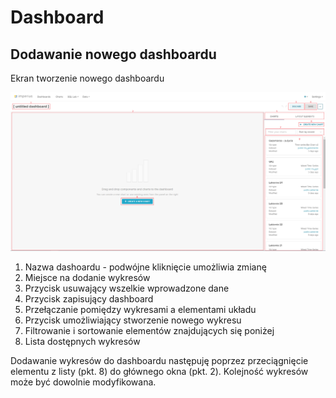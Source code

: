 # Dashboard

## Dodawanie nowego dashboardu
Ekran tworzenie nowego dashboardu

![Widok nowego dashboardu](../images/time-new_dashboard.PNG)

1. Nazwa dashoardu - podwójne kliknięcie umożliwia zmianę
2. Miejsce na dodanie wykresów
3. Przycisk usuwający wszelkie wprowadzone dane
4. Przycisk zapisujący dashboard
5. Przełączanie pomiędzy wykresami a elementami układu
6. Przycisk umożliwiający stworzenie nowego wykresu
7. Filtrowanie i sortowanie elementów znajdujących się poniżej
8. Lista dostępnych wykresów

Dodawanie wykresów do dashboardu następuję poprzez przeciągnięcie elementu z listy (pkt. 8) do głównego okna (pkt. 2). Kolejność wykresów może być dowolnie modyfikowana. 